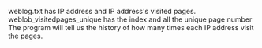 weblog.txt has IP address and IP address's visited pages. weblob_visitedpages_unique has the index and all the unique page number
The program will tell us the history of how many times each IP address visit the pages.
